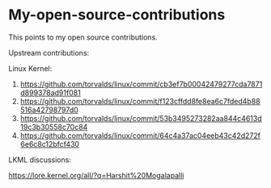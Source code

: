 # My-open-source-contributions
This points to my open source contributions.

Upstream contributions:

Linux Kernel:

1. https://github.com/torvalds/linux/commit/cb3ef7b00042479277cda7871d899378ad91f081
2. https://github.com/torvalds/linux/commit/f123cffdd8fe8ea6c7fded4b88516a42798797d0 
3. https://github.com/torvalds/linux/commit/53b3495273282aa844c4613d19c3b30558c70c84  
4. https://github.com/torvalds/linux/commit/64c4a37ac04eeb43c42d272f6e6c8c12bfcf430

LKML discussions:

https://lore.kernel.org/all/?q=Harshit%20Mogalapalli


